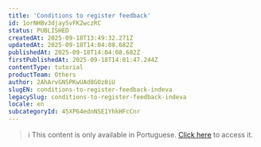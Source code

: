 ```yaml
---
title: 'Conditions to register feedback'
id: 1orNHBv3djaySvFK2wczRC
status: PUBLISHED
createdAt: 2025-09-18T13:49:32.271Z
updatedAt: 2025-09-18T14:04:08.682Z
publishedAt: 2025-09-18T14:04:08.682Z
firstPublishedAt: 2025-09-18T14:01:47.244Z
contentType: tutorial
productTeam: Others
author: 2AhArvGNSPKwUAd8GOz0iU
slugEN: conditions-to-register-feedback-indeva
legacySlug: conditions-to-register-feedback-indeva
locale: en
subcategoryId: 45XP64ednNSE1YhkHFcCnr
---
```


> ℹ️ This content is only available in Portuguese. [Click here](/pt/tutorial/condicoes-para-cadastrar-feedback-indeva--1orNHBv3djaySvFK2wczRC) to access it.
